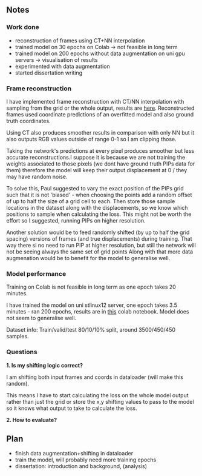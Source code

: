 ## Notes ##
### Work done
* reconstruction of frames using CT+NN interpolation
* trained model on 30 epochs on Colab -> not feasible in long term
* trained model on 200 epochs without data augmentation on uni gpu servers -> visualisation of results
* experimented with data augmentation
* started dissertation writing

### Frame reconstruction
I have implemented frame reconstruction with CT/NN interpolation with sampling from the grid or the whole output, results are [here](https://github.com/tranlg99/L4_project/blob/main/src/colab_notebooks/frame_reconstruction.ipynb).
Reconstructed frames used coordinate predictions of an overfitted model and also ground truth coordinates.

Using CT also produces smoother results in comparison with only NN but it also outputs RGB values outside of range 0-1 so I am clipping those.

Taking the network's predictions at every pixel produces smoother but less accurate reconstructions.I suppose it is because we are not training the weights associated to those pixels (we dont have ground truth PIPs data for them) therefore the model will keep their output displacement at 0 / they may have random noise.

To solve this, Paul suggested to vary the exact position of the PIPs grid such that it is not 'biased' - when choosing the points add a random offset of up to half the size of a grid cell to each.
Then store those sample locations in the dataset along with the displacements, so we know which positions to sample when calculating the loss. This might not be worth the effort so I suggested, running PIPs on higher resolution.

Another solution would be to feed randomly shifted (by up to half the grid spacing) versions of frames (and true displacements) during training. That way there si no need to run PIP at higher resolution, but still the network will not be seeing always the same set of grid points
Along with that more data augmenation would be to benefit for the model to generalise well.

### Model performance

Training on Colab is not feasible in long term as one epoch takes 20 minutes.

I have trained the model on uni stlinux12 server, one epoch takes 3.5 minutes - ran 200 epochs, results are in [this](https://github.com/tranlg99/L4_project/blob/main/src/colab_notebooks/model_1_results.ipynb) colab notebook.
Model does not seem to generalise well.

Dataset info: Train/valid/test 80/10/10% split, around 3500/450/450 samples.

### Questions
__1. Is my shifting logic correct?__

I am shifting both input frames and coords in dataloader (will make this random).

This means I have to start calculating the loss on the whole model output rather than just the grid or store the x,y shifting values to pass to the model so it knows what output to take to calculate the loss.

__2. How to evaluate?__


## Plan ##
* finish data augmentation+shifting in dataloader
* train the model, will probably need more training epochs
* dissertation: introduction and background, (analysis)
